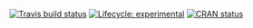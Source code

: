 [![Travis build status](https://travis-ci.com/XiangyunHuang/RcppML.svg?branch=master)](https://travis-ci.com/XiangyunHuang/RcppML) [![Lifecycle: experimental](https://img.shields.io/badge/lifecycle-experimental-orange.svg)](https://www.tidyverse.org/lifecycle/#experimental) [![CRAN status](https://www.r-pkg.org/badges/version/RcppML)](https://CRAN.R-project.org/package=RcppML)
